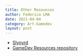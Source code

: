 ```yaml
---
title: Other Resounces
author: Federica LMA
date: 2021-04-04
category: Art-Gamedev
layout: post
---
```


- <a href="https://www.slynyrd.com/blog" target="_blank_">Slynyrd</a>
- <a href="https://github.com/Kavex/GameDev-Resources" target="_blank_">GameDev Resources repository</a> 
